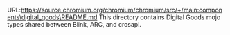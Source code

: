 URL:https://source.chromium.org/chromium/chromium/src/+/main:components\digital_goods\README.md
This directory contains Digital Goods mojo types shared between Blink, ARC, and crosapi.
